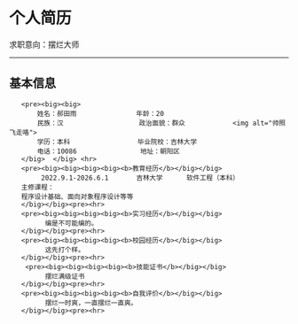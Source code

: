 <!DOCTYPE html>
<html>
<head>
  <meta charset="utf-8">
  <meta name="viewport" content="width=device-width">
  <title>hty的个人简历</title>
</head>
<body>
  <h1>个人简历</h1>
  <p>求职意向：摆烂大师</p>
  <hr>
  <h2>基本信息</h2>
        
       <pre><big><big>
           姓名：郝田雨               年龄：20
           民族：汉                   政治面貌：群众            <img alt="帅照飞走咯">
           学历：本科                 毕业院校：吉林大学
           电话：10086                地址：朝阳区
       </big>  </big> <hr>
       <pre><big><big><big><big><b>教育经历</b></big></big>
            2022.9.1-2026.6.1       吉林大学      软件工程（本科）
       主修课程：
       程序设计基础、面向对象程序设计等等
       </big></big><pre><hr>
       <pre><big><big><big><big><b>实习经历</b></big></big>
             编是不可能编的。
       </big></big><pre><hr>
       <pre><big><big><big><big><b>校园经历</b></big></big>
             这先打个样。
       </big></big><pre><hr>
        <pre><big><big><big><big><b>技能证书</b></big></big>
             摆烂满级证书
       </big></big><pre><hr>
       <pre><big><big><big><big><b>自我评价</b></big></big>
             摆烂一时爽，一直摆烂一直爽。
       </big></big><pre><hr>
</body>
</html>

